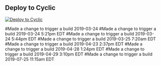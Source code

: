 
## Deploy to Cyclic

[![Deploy to Cyclic](https://deploy.cyclic.app/button.svg)](https://deploy.cyclic.app/)


#Made a change to trigger a build 2019-03-24
#Made a change to trigger a build 2019-03-24 5:21pm EDT
#Made a change to trigger a build 2019-03-24 5:44pm EDT
#Made a change to trigger a build 2019-03-25 7:20am EDT
#Made a change to trigger a build 2019-04-23 2:37pm EDT
#Made a change to trigger a build 2019-04-28 1:24pm EDT
#Made a change to trigger a build 2019-04-29 3:10pm EDT
#Made a change to trigger a build 2019-07-25 11:15am EDT
